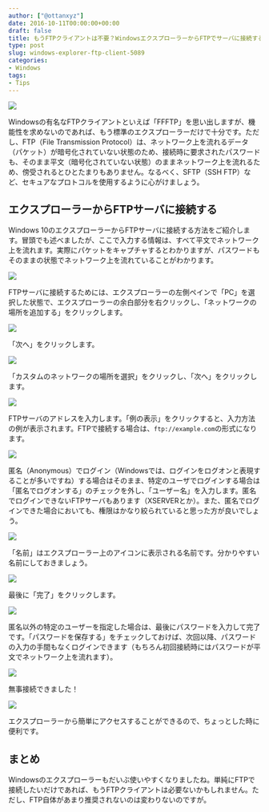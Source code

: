 ```yaml
---
author: ["@ottanxyz"]
date: 2016-10-11T00:00:00+00:00
draft: false
title: もうFTPクライアントは不要？WindowsエクスプローラーからFTPでサーバに接続する方法
type: post
slug: windows-explorer-ftp-client-5089
categories:
- Windows
tags:
- Tips
---
```


![](/uploads/2016/10/161010-57fb7fe1d647b.jpg)






Windowsの有名なFTPクライアントといえば「FFFTP」を思い出しますが、機能性を求めないのであれば、もう標準のエクスプローラーだけで十分です。ただし、FTP（File Transmission Protocol）は、ネットワーク上を流れるデータ（パケット）が暗号化されていない状態のため、接続時に要求されたパスワードも、そのまま平文（暗号化されていない状態）のままネットワーク上を流れるため、傍受されるとひとたまりもありません。なるべく、SFTP（SSH FTP）など、セキュアなプロトコルを使用するように心がけましょう。





## エクスプローラーからFTPサーバに接続する





Windows 10のエクスプローラーからFTPサーバに接続する方法をご紹介します。冒頭でも述べましたが、ここで入力する情報は、すべて平文でネットワーク上を流れます。実際にパケットをキャプチャするとわかりますが、パスワードもそのままの状態でネットワーク上を流れていることがわかります。





![](/uploads/2016/10/161010-57fb7fecc4bc3.png)






FTPサーバに接続するためには、エクスプローラーの左側ペインで「PC」を選択した状態で、エクスプローラーの余白部分を右クリックし、「ネットワークの場所を追加する」をクリックします。





![](/uploads/2016/10/161010-57fb7ff367407.png)






「次へ」をクリックします。





![](/uploads/2016/10/161010-57fb7ff869773.png)






「カスタムのネットワークの場所を選択」をクリックし、「次へ」をクリックします。





![](/uploads/2016/10/161010-57fb80022b7bc.png)






FTPサーバのアドレスを入力します。「例の表示」をクリックすると、入力方法の例が表示されます。FTPで接続する場合は、`ftp://example.com`の形式になります。





![](/uploads/2016/10/161010-57fb8007c31c8.png)






匿名（Anonymous）でログイン（Windowsでは、ログインをログオンと表現することが多いですね）する場合はそのまま、特定のユーザでログインする場合は「匿名でログオンする」のチェックを外し、「ユーザー名」を入力します。匿名でログインできないFTPサーバもあります（XSERVERとか）。また、匿名でログインできた場合においても、権限はかなり絞られていると思った方が良いでしょう。





![](/uploads/2016/10/161010-57fb80126a853.png)






「名前」はエクスプローラー上のアイコンに表示される名前です。分かりやすい名前にしておきましょう。





![](/uploads/2016/10/161010-57fb8018018ec.png)






最後に「完了」をクリックします。





![](/uploads/2016/10/161010-57fb801d5938a.png)






匿名以外の特定のユーザーを指定した場合は、最後にパスワードを入力して完了です。「パスワードを保存する」をチェックしておけば、次回以降、パスワードの入力の手間もなくログインできます（もちろん初回接続時にはパスワードが平文でネットワーク上を流れます）。





![](/uploads/2016/10/161010-57fb8025a04a8.png)






無事接続できました！





![](/uploads/2016/10/161010-57fb802c2449c.png)






エクスプローラーから簡単にアクセスすることができるので、ちょっとした時に便利です。





## まとめ





Windowsのエクスプローラーもだいぶ使いやすくなりましたね。単純にFTPで接続したいだけであれば、もうFTPクライアントは必要ないかもしれません。ただし、FTP自体があまり推奨されないのは変わりないのですが。
